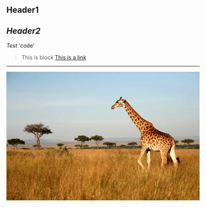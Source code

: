 **Header1**
----------
*Header2*
-------
*Test*
'code'
> This is block
[This is a link](http://google.com)
----------
![giraff.jpg](https://github.com/AnnaKass1/Homework/blob/main/giraff.jpg)


